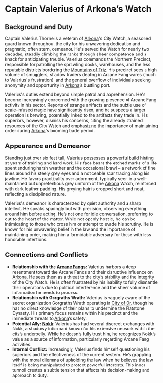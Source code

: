 # Captain Valerius of Arkona’s Watch

## Background and Duty

Captain Valerius Thorne is a veteran of [Arkona](/generated/city/arkona.md)'s City Watch, a seasoned guard known throughout the city for his unwavering dedication and pragmatic, often stern, demeanor. He's served the Watch for nearly two decades, steadily climbing the ranks through sheer competence and a knack for anticipating trouble. Valerius commands the Northern Precinct, responsible for patrolling the sprawling docks, warehouses, and the less reputable districts bordering the [Mountains of Triz](/geography/region/mountains-of-triz.md).  His precinct sees a high volume of smugglers, shadow traders dealing in Arcane Fang wares (much to Valerius's frustration), and the general overflow of individuals seeking anonymity and opportunity in [Arkona](/geography/settlement/city/arkona.md)’s bustling port.

Valerius's duties extend beyond simple patrol and apprehension. He's become increasingly concerned with the growing presence of Arcane Fang activity in his sector. Reports of strange artifacts and the subtle use of [scale](/geography/landmark/scale.md)-infused [magic](/structure/mechanic/magic.md) have significantly risen, and he suspects a larger operation is brewing, potentially linked to the artifacts they trade in.  His superiors, however, dismiss his concerns, citing the already strained resources of the City Watch and emphasizing the importance of maintaining order during [Arkona](/generated/city/arkona.md)'s booming trade period.

## Appearance and Demeanor

Standing just over six feet tall, Valerius possesses a powerful build hinting at years of training and hard work. His face bears the etched marks of a life spent enduring harsh weather and the occasional brawl – a network of fine lines around his steely grey eyes and a noticeable scar tracing along his jawline. He favors practicality over adornment, typically seen in a well-maintained but unpretentious grey uniform of the [Arkona](/generated/city/arkona.md) Watch, reinforced with dark leather padding. His greying hair is cropped short and neat, reflecting a disciplined nature. 

Valerius's demeanor is characterized by quiet authority and a sharp intellect. He speaks sparingly but with precision, observing everything around him before acting. He’s not one for idle conversation, preferring to cut to the heart of the matter. While not openly hostile, he can be intimidating to those who cross him or attempt to evade his scrutiny. He is known for his unwavering belief in the law and the importance of maintaining order, making him a formidable adversary for those with less honorable intentions.

## Connections and Conflicts

*   **Relationship with the [Arcane Fangs](/structure/society/factions/arcane-fangs.md):** Valerius harbors a deep resentment toward the Arcane Fangs and their disruptive influence on [Arkona](/generated/city/arkona.md). He sees them as a threat to the city’s stability and the integrity of the City Watch. He is often frustrated by his inability to fully dismantle their operations due to political interference and the sheer volume of information he needs to process.
*   **Relationship with Gorgraths Wrath:** Valerius is vaguely aware of the secret organization Gorgraths Wrath operating in [City of Or](/geography/settlement/city/city-of-or.md), though he has no direct knowledge of their plans to undermine the Flatstone Dynasty. His primary focus remains within his precinct and the immediate threats to [Arkona](/generated/city/arkona.md)’s safety.
*   **Potential Ally: [Nokk](/being/character/nokk.md)**: Valerius has had several discreet exchanges with Nokk, a shadowy informant known for his extensive network within the city’s underbelly. While he doesn’s fully trust him, he recognizes Nokk’s value as a source of information, particularly regarding Arcane Fang activities.
*   **Internal Conflict:** Increasingly, Valerius finds himself questioning his superiors and the effectiveness of the current system.  He’s grappling with the moral dilemma of upholding the law when he believes the law itself is being manipulated to protect powerful interests. This inner turmoil creates a subtle tension that affects his decision-making and approach to duty.
